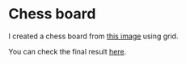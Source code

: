 # Chess board

I created a chess board from [this image](https://github.com/becodeorg/LIE-Jepsen-4.27/blob/master/01-the-field/04-html-css/02-css/02-grid/assets/chessboard.png) using grid.

You can check the final result [here](https://riccipierre.github.io/chessboard/).
